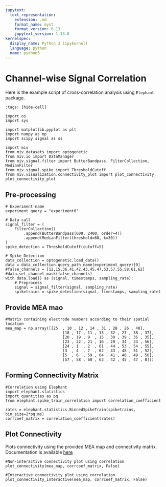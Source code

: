 ```yaml
---
jupytext:
  text_representation:
    extension: .md
    format_name: myst
    format_version: 0.13
    jupytext_version: 1.13.8
kernelspec:
  display_name: Python 3 (ipykernel)
  language: python
  name: python3
---
```


# Channel-wise Signal Correlation

Here is the example script of cross-correlation analysis using `Elephant` package.

```{code-cell} ipython3
:tags: [hide-cell]

import os
import sys

import matplotlib.pyplot as plt
import numpy as np
import scipy.signal as ss

import miv
from miv.datasets import optogenetic
from miv.io import DataManager
from miv.signal.filter import ButterBandpass, FilterCollection, MedianFilter
from miv.signal.spike import ThresholdCutoff
from miv.visualization.connectivity_plot import plot_connectivity, plot_connectivity_plot

```

## Pre-processing

```{code-cell} ipython3
# Experiment name
experiment_query = "experiment0"

# Data call
signal_filter = (
    FilterCollection()
        .append(ButterBandpass(600, 2400, order=4))
        .append(MedianFilter(threshold=60, k=30))
)
spike_detection = ThresholdCutoff(cutoff=5)

# Spike Detection
data_collection = optogenetic.load_data()
data = data_collection.query_path_name(experiment_query)[0]
#false_channels = [12,15,36,41,42,43,45,47,53,57,55,58,61,62]
#data.set_channel_mask(false_channels)
with data.load() as (signal, timestamps, sampling_rate):
    # Preprocess
    signal = signal_filter(signal, sampling_rate)
    spiketrains = spike_detection(signal, timestamps, sampling_rate)
```

## Provide MEA mao

```{code-cell} ipython3
#Matrix containing electrode numbers according to their spatial location
mea_map = np.array([[25  , 10 , 12 , 14 , 31 , 28 , 26 , 40],
                         [18 , 17 , 11 , 13 , 32 , 27 , 38 , 37],
                         [20 , 19 , 9  , 15 , 30 , 39 , 36 , 35],
                         [23 , 22 , 21 , 16 , 29 , 34 , 33 , 56],
                         [24 , 1  , 2  , 61 , 44 , 53 , 54 , 55],
                         [3  , 4  , 7  , 62 , 43 , 48 , 51 , 52],
                         [5  , 6  , 59 , 64 , 41 , 46 , 49 , 50],
                         [57 , 58 , 60 , 63 , 42 , 45 , 47 , 8]])

```

## Forming Connectivity Matrix 

```{code-cell} ipython3
#Correlation using Elephant
import elephant.statistics
import quantities as pq
from elephant.spike_train_correlation import correlation_coefficient

rates = elephant.statistics.BinnedSpikeTrain(spiketrains, bin_size=2*pq.ms)
corrcoef_matrix = correlation_coefficient(rates)

```

## Plot Connectivity

Plots connectivity using the provided MEA map and connectivity matrix. Documentation is available [here](miv.visualization.plot_connectivity)

```{code-cell} ipython3
#Non-interactive connectivity plot using correlation 
plot_connectivity(mea_map, corrcoef_matrix, False)

```

```{code-cell} ipython3
#Interactive connectivity plot using correlation 
plot_connectivity_interactive(mea_map, corrcoef_matrix, False)

```

